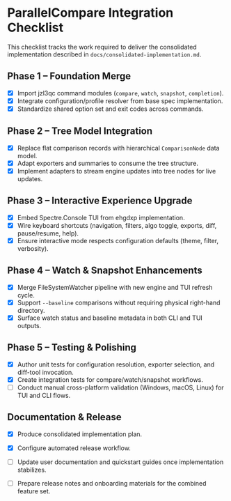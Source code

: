 # ParallelCompare Integration Checklist

This checklist tracks the work required to deliver the consolidated implementation described in `docs/consolidated-implementation.md`.

## Phase 1 – Foundation Merge
- [x] Import jzl3qc command modules (`compare`, `watch`, `snapshot`, `completion`).
- [x] Integrate configuration/profile resolver from base spec implementation.
- [x] Standardize shared option set and exit codes across commands.

## Phase 2 – Tree Model Integration
- [x] Replace flat comparison records with hierarchical `ComparisonNode` data model.
- [x] Adapt exporters and summaries to consume the tree structure.
- [x] Implement adapters to stream engine updates into tree nodes for live updates.

## Phase 3 – Interactive Experience Upgrade
- [x] Embed Spectre.Console TUI from ehgdxp implementation.
- [x] Wire keyboard shortcuts (navigation, filters, algo toggle, exports, diff, pause/resume, help).
- [x] Ensure interactive mode respects configuration defaults (theme, filter, verbosity).

## Phase 4 – Watch & Snapshot Enhancements
- [x] Merge FileSystemWatcher pipeline with new engine and TUI refresh cycle.
- [x] Support `--baseline` comparisons without requiring physical right-hand directory.
- [x] Surface watch status and baseline metadata in both CLI and TUI outputs.

## Phase 5 – Testing & Polishing
- [x] Author unit tests for configuration resolution, exporter selection, and diff-tool invocation.
- [x] Create integration tests for compare/watch/snapshot workflows.
- [ ] Conduct manual cross-platform validation (Windows, macOS, Linux) for TUI and CLI flows.

## Documentation & Release
- [x] Produce consolidated implementation plan.
- [x] Configure automated release workflow.
- [ ] Update user documentation and quickstart guides once implementation stabilizes.
- [ ] Prepare release notes and onboarding materials for the combined feature set.

